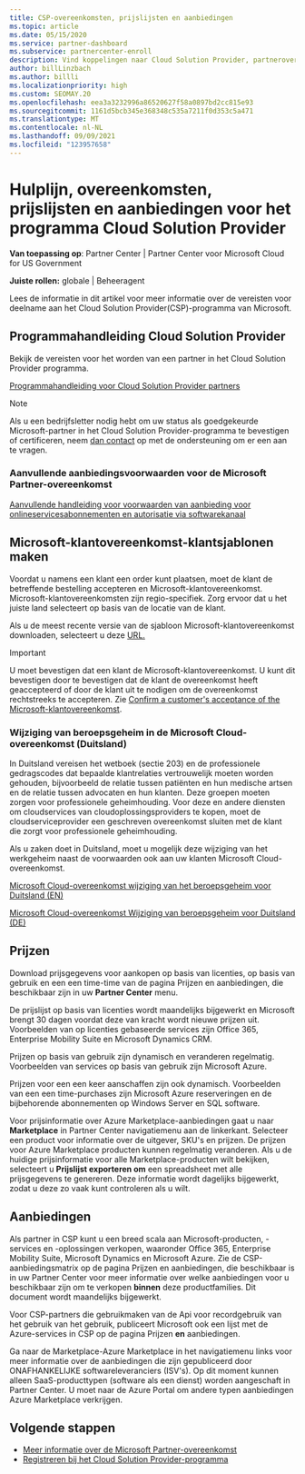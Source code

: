 ```yaml
---
title: CSP-overeenkomsten, prijslijsten en aanbiedingen
ms.topic: article
ms.date: 05/15/2020
ms.service: partner-dashboard
ms.subservice: partnercenter-enroll
description: Vind koppelingen naar Cloud Solution Provider, partnerovereenkomsten, klantovereenkomsten, prijslijsten en aanbiedingen.
author: billLinzbach
ms.author: billli
ms.localizationpriority: high
ms.custom: SEOMAY.20
ms.openlocfilehash: eea3a3232996a86520627f58a0897bd2cc815e93
ms.sourcegitcommit: 1161d5bcb345e368348c535a7211f0d353c5a471
ms.translationtype: MT
ms.contentlocale: nl-NL
ms.lasthandoff: 09/09/2021
ms.locfileid: "123957658"
---
```

# <a name="cloud-solution-provider-program-guide-agreements-price-lists-and-offers"></a>Hulplijn, overeenkomsten, prijslijsten en aanbiedingen voor het programma Cloud Solution Provider

**Van toepassing op**: Partner Center | Partner Center voor Microsoft Cloud for US Government

**Juiste rollen:** globale | Beheeragent

Lees de informatie in dit artikel voor meer informatie over de vereisten voor deelname aan het Cloud Solution Provider(CSP)-programma van Microsoft.

## <a name="cloud-solution-provider-program-guide"></a>Programmahandleiding Cloud Solution Provider

Bekijk de vereisten voor het worden van een partner in het Cloud Solution Provider programma.

[Programmahandleiding voor Cloud Solution Provider partners](https://go.microsoft.com/fwlink/p/?LinkId=617100)

>[!Note]
>Als u een bedrijfsletter nodig hebt om uw status als goedgekeurde Microsoft-partner in het Cloud Solution Provider-programma te bevestigen of certificeren, neem [dan contact](https://partner.microsoft.com/pcv/servicerequests/create) op met de ondersteuning om er een aan te vragen.

### <a name="additional-offer-terms-to-the-microsoft-partner-agreement"></a>Aanvullende aanbiedingsvoorwaarden voor de Microsoft Partner-overeenkomst

[Aanvullende handleiding voor voorwaarden van aanbieding voor onlineservicesabonnementen en autorisatie via softwarekanaal](https://query.prod.cms.rt.microsoft.com/cms/api/am/binary/RE3NOo7)

## <a name="microsoft-customer-agreement-customer-templates"></a>Microsoft-klantovereenkomst-klantsjablonen maken

Voordat u namens een klant een order kunt plaatsen, moet de klant de betreffende bestelling accepteren en Microsoft-klantovereenkomst. Microsoft-klantovereenkomsten zijn regio-specifiek. Zorg ervoor dat u het juiste land selecteert op basis van de locatie van de klant.

Als u de meest recente versie van de sjabloon Microsoft-klantovereenkomst downloaden, selecteert u deze [URL.](https://aka.ms/customeragreement)

>[!IMPORTANT]
>U moet bevestigen dat een klant de Microsoft-klantovereenkomst. U kunt dit bevestigen door te bevestigen dat de klant de overeenkomst heeft geaccepteerd of door de klant uit te nodigen om de overeenkomst rechtstreeks te accepteren. Zie [Confirm a customer's acceptance of the Microsoft-klantovereenkomst](confirm-customer-agreement.md).

### <a name="professional-secrecy-amendment-to-the-microsoft-cloud-agreement-germany"></a>Wijziging van beroepsgeheim in de Microsoft Cloud-overeenkomst (Duitsland)

In Duitsland vereisen het wetboek (sectie 203) en de professionele gedragscodes dat bepaalde klantrelaties vertrouwelijk moeten worden gehouden, bijvoorbeeld de relatie tussen patiënten en hun medische artsen en de relatie tussen advocaten en hun klanten. Deze groepen moeten zorgen voor professionele geheimhouding. Voor deze en andere diensten om cloudservices van cloudoplossingsproviders te kopen, moet de cloudserviceprovider een geschreven overeenkomst sluiten met de klant die zorgt voor professionele geheimhouding.

Als u zaken doet in Duitsland, moet u mogelijk deze wijziging van het werkgeheim naast de voorwaarden ook aan uw klanten Microsoft Cloud-overeenkomst.

[Microsoft Cloud-overeenkomst wijziging van het beroepsgeheim voor Duitsland (EN)](https://go.microsoft.com/fwlink/?linkid=2030827&clcid=0x409)

[Microsoft Cloud-overeenkomst Wijziging van beroepsgeheim voor Duitsland (DE)](https://go.microsoft.com/fwlink/?linkid=2030827&clcid=0x407)

## <a name="pricing"></a>Prijzen

Download prijsgegevens voor aankopen op basis van licenties, op  basis van gebruik en een een time-time van de pagina Prijzen en aanbiedingen, die beschikbaar zijn in uw **Partner Center** menu.

De prijslijst op basis van licenties wordt maandelijks bijgewerkt en Microsoft brengt 30 dagen voordat deze van kracht wordt nieuwe prijzen uit. Voorbeelden van op licenties gebaseerde services zijn Office 365, Enterprise Mobility Suite en Microsoft Dynamics CRM. 

Prijzen op basis van gebruik zijn dynamisch en veranderen regelmatig. Voorbeelden van services op basis van gebruik zijn Microsoft Azure.

Prijzen voor een een keer aanschaffen zijn ook dynamisch. Voorbeelden van een een time-purchases zijn Microsoft Azure reserveringen en de bijbehorende abonnementen op Windows Server en SQL software.

Voor prijsinformatie over Azure Marketplace-aanbiedingen gaat u naar **Marketplace** in Partner Center navigatiemenu aan de linkerkant. Selecteer een product voor informatie over de uitgever, SKU's en prijzen. De prijzen voor Azure Marketplace producten kunnen regelmatig veranderen. Als u de huidige prijsinformatie voor alle Marketplace-producten wilt bekijken, selecteert u **Prijslijst exporteren om** een spreadsheet met alle prijsgegevens te genereren. Deze informatie wordt dagelijks bijgewerkt, zodat u deze zo vaak kunt controleren als u wilt.

## <a name="offers"></a>Aanbiedingen

Als partner in CSP kunt u een breed scala aan Microsoft-producten, -services en -oplossingen verkopen, waaronder Office 365, Enterprise Mobility Suite, Microsoft Dynamics en Microsoft Azure. Zie de CSP-aanbiedingsmatrix op de pagina Prijzen en aanbiedingen, die  beschikbaar is in uw Partner Center voor meer informatie over welke aanbiedingen voor u beschikbaar zijn om te verkopen **binnen** deze productfamilies. Dit document wordt maandelijks bijgewerkt.

Voor CSP-partners die gebruikmaken van de Api voor recordgebruik van het gebruik van het gebruik, publiceert Microsoft ook een lijst met de Azure-services in CSP op de pagina Prijzen **en** aanbiedingen.

Ga naar de Marketplace-Azure Marketplace in het navigatiemenu links voor  meer informatie over de aanbiedingen die zijn gepubliceerd door ONAFHANKELIJKE softwareleveranciers (ISV's). Op dit moment kunnen alleen SaaS-producttypen (software als een dienst) worden aangeschaft in Partner Center. U moet naar de Azure Portal om andere typen aanbiedingen Azure Marketplace verkrijgen.

## <a name="next-steps"></a>Volgende stappen

- [Meer informatie over de Microsoft Partner-overeenkomst](microsoft-partner-agreement.md)
- [Registreren bij het Cloud Solution Provider-programma](enrolling-in-the-csp-program.md)
